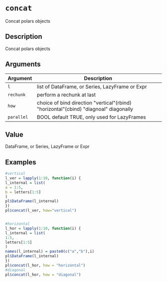 # `concat`

Concat polars objects

## Description

Concat polars objects

## Arguments

| Argument | Description                                                                          | 
| -------- | ------------------------------------------------------------------------------------ |
| `l`         | list of DataFrame, or Series, LazyFrame or Expr                                      | 
| `rechunk`         | perform a rechunk at last                                                            | 
| `how`         | choice of bind direction "vertical"(rbind) "horizontal"(cbind) "diagnoal" diagonally | 
| `parallel`         | BOOL default TRUE, only used for LazyFrames                                          | 

## Value

DataFrame, or Series, LazyFrame or Expr

## Examples

```r
#vertical
l_ver = lapply(1:10, function(i) {
l_internal = list(
a = 1:5,
b = letters[1:5]
)
pl$DataFrame(l_internal)
})
pl$concat(l_ver, how="vertical")


#horizontal
l_hor = lapply(1:10, function(i) {
l_internal = list(
1:5,
letters[1:5]
)
names(l_internal) = paste0(c("a","b"),i)
pl$DataFrame(l_internal)
})
pl$concat(l_hor, how = "horizontal")
#diagonal
pl$concat(l_hor, how = "diagonal")
```


